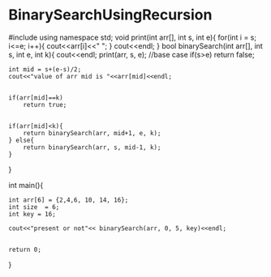 # BinarySearchUsingRecursion
#include<iostream>
using namespace std;
void print(int arr[], int s, int e){
	for(int i = s; i<=e; i++){
		cout<<arr[i]<<" ";
	} cout<<endl;
}
bool binarySearch(int arr[], int s, int e, int k){
	cout<<endl;
	print(arr, s, e);
	//base case
	if(s>e)
		return false;
		
	int mid = s+(e-s)/2;
	cout<<"value of arr mid is "<<arr[mid]<<endl;

		
	if(arr[mid]==k)
		return true;
	
	
	if(arr[mid]<k){
		return binarySearch(arr, mid+1, e, k);
	} else{
		return binarySearch(arr, s, mid-1, k);
	}
}


int main(){
	
	int arr[6] = {2,4,6, 10, 14, 16};
	int size  = 6;
	int key = 16;
	
	cout<<"present or not"<< binarySearch(arr, 0, 5, key)<<endl;
	
	
	return 0;
}

